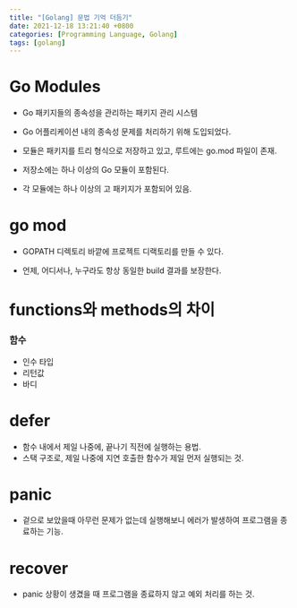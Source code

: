 ```yaml
---
title: "[Golang] 문법 기억 더듬기"
date: 2021-12-18 13:21:40 +0800
categories: [Programming Language, Golang]
tags: [golang]
---
```


# Go Modules

- Go 패키지들의 종속성을 관리하는 패키지 관리 시스템

- Go 어플리케이션 내의 종속성 문제를 처리하기 위해 도입되었다.

- 모듈은 패키지를 트리 형식으로 저장하고 있고, 루트에는 go.mod 파일이 존재.

- 저장소에는 하나 이상의 Go 모듈이 포함된다.

- 각 모듈에는 하나 이상의 고 패키지가 포함되어 있음.

  

# go mod 

- GOPATH 디렉토리 바깥에 프로젝트 디랙토리를 만들 수 있다.

- 언제, 어디서나, 누구라도 항상 동일한 build 결과를 보장한다.

  

# functions와 methods의 차이

### 함수

- 인수 타입
- 리턴값
- 바디



# defer

- 함수 내에서 제일 나중에, 끝나기 직전에 실행하는 용법.
- 스택 구조로, 제일 나중에 지연 호출한 함수가 제일 먼저 실행되는 것.

# panic

- 겉으로 보았을때 아무런 문제가 없는데 실행해보니 에러가 발생하여 프로그램을 종료하는 기능.

# recover

- panic 상황이 생겼을 때 프로그램을 종료하지 않고 예외 처리를 하는 것.